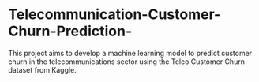# Telecommunication-Customer-Churn-Prediction-
This project aims to develop a machine learning model to predict customer churn in the telecommunications sector using the Telco Customer Churn dataset from Kaggle. 
